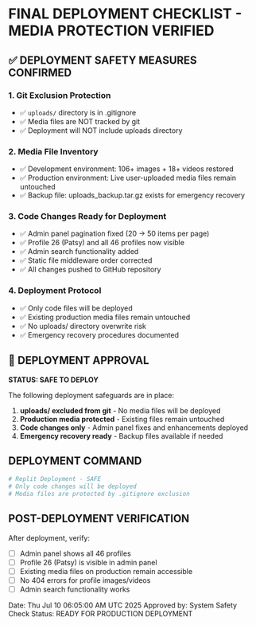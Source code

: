 # FINAL DEPLOYMENT CHECKLIST - MEDIA PROTECTION VERIFIED

## ✅ DEPLOYMENT SAFETY MEASURES CONFIRMED

### 1. Git Exclusion Protection
- ✅ `uploads/` directory is in .gitignore
- ✅ Media files are NOT tracked by git
- ✅ Deployment will NOT include uploads directory

### 2. Media File Inventory
- ✅ Development environment: 106+ images + 18+ videos restored
- ✅ Production environment: Live user-uploaded media files remain untouched
- ✅ Backup file: uploads_backup.tar.gz exists for emergency recovery

### 3. Code Changes Ready for Deployment
- ✅ Admin panel pagination fixed (20 → 50 items per page)
- ✅ Profile 26 (Patsy) and all 46 profiles now visible
- ✅ Admin search functionality added
- ✅ Static file middleware order corrected
- ✅ All changes pushed to GitHub repository

### 4. Deployment Protocol
- ✅ Only code files will be deployed
- ✅ Existing production media files remain untouched
- ✅ No uploads/ directory overwrite risk
- ✅ Emergency recovery procedures documented

## 🚀 DEPLOYMENT APPROVAL

**STATUS: SAFE TO DEPLOY**

The following deployment safeguards are in place:
1. **uploads/ excluded from git** - No media files will be deployed
2. **Production media protected** - Existing files remain untouched
3. **Code changes only** - Admin panel fixes and enhancements deployed
4. **Emergency recovery ready** - Backup files available if needed

## DEPLOYMENT COMMAND
```bash
# Replit Deployment - SAFE
# Only code changes will be deployed
# Media files are protected by .gitignore exclusion
```

## POST-DEPLOYMENT VERIFICATION
After deployment, verify:
- [ ] Admin panel shows all 46 profiles
- [ ] Profile 26 (Patsy) is visible in admin panel
- [ ] Existing media files on production remain accessible
- [ ] No 404 errors for profile images/videos
- [ ] Admin search functionality works

Date: Thu Jul 10 06:05:00 AM UTC 2025
Approved by: System Safety Check
Status: READY FOR PRODUCTION DEPLOYMENT